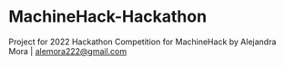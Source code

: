 # MachineHack-Hackathon
Project for 2022 Hackathon Competition for MachineHack
by Alejandra Mora | alemora222@gmail.com
